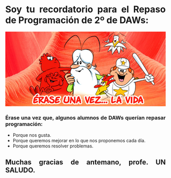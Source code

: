 <div align="justify">

# Soy tu recordatorio para el Repaso de Programación de 2º de DAWs:

<div align="center">
<img src="images/erase-una-vez-la-vida-serie-tv.jpg"/>
</div>

### Érase una vez que, algunos alumnos de DAWs querían repasar programación:
- Porque nos gusta.
- Porque queremos mejorar en lo que nos proponemos cada día.
- Porque queremos resolver problemas.

## Muchas gracias de antemano, profe. UN SALUDO.

</div>